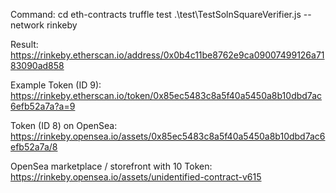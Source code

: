 Command:
cd eth-contracts
truffle test .\test\TestSolnSquareVerifier.js --network rinkeby

Result:
https://rinkeby.etherscan.io/address/0x0b4c11be8762e9ca09007499126a7183090ad858

Example Token (ID 9):
https://rinkeby.etherscan.io/token/0x85ec5483c8a5f40a5450a8b10dbd7ac6efb52a7a?a=9

Token (ID 8) on OpenSea:
https://rinkeby.opensea.io/assets/0x85ec5483c8a5f40a5450a8b10dbd7ac6efb52a7a/8

OpenSea marketplace / storefront with 10 Token:
https://rinkeby.opensea.io/assets/unidentified-contract-v615